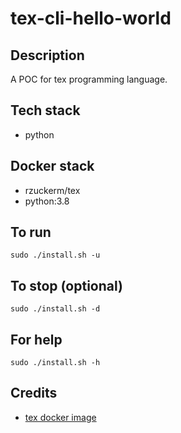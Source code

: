 # tex-cli-hello-world

## Description
A POC for tex programming language.

## Tech stack
- python

## Docker stack
- rzuckerm/tex
- python:3.8

## To run
`sudo ./install.sh -u`

## To stop (optional)
`sudo ./install.sh -d`

## For help
`sudo ./install.sh -h`

## Credits
- [tex docker image](https://github.com/rzuckerm/tex-docker-image.git)